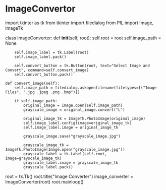 # ImageConvertor
import tkinter as tk
from tkinter import filedialog
from PIL import Image, ImageTk

class ImageConverter:
    def __init__(self, root):
        self.root = root
        self.image_path = None

        self.image_label = tk.Label(root)
        self.image_label.pack()

        self.convert_button = tk.Button(root, text="Select Image and Convert", command=self.convert_image)
        self.convert_button.pack()

    def convert_image(self):
        self.image_path = filedialog.askopenfilename(filetypes=[("Image Files", ".jpg .jpeg .png .bmp")])

        if self.image_path:
            original_image = Image.open(self.image_path)
            grayscale_image = original_image.convert("L")

            original_image_tk = ImageTk.PhotoImage(original_image)
            self.image_label.config(image=original_image_tk)
            self.image_label.image = original_image_tk

            grayscale_image.save("grayscale_image.jpg")

            grayscale_image_tk = ImageTk.PhotoImage(Image.open("grayscale_image.jpg"))
            grayscale_label = tk.Label(self.root, image=grayscale_image_tk)
            grayscale_label.image = grayscale_image_tk
            grayscale_label.pack()

root = tk.Tk()
root.title("Image Converter")
image_converter = ImageConverter(root)
root.mainloop()
